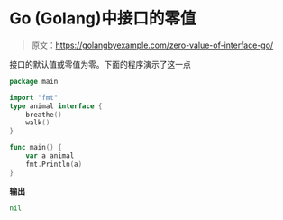 # Go (Golang)中接口的零值

> 原文：<https://golangbyexample.com/zero-value-of-interface-go/>

接口的默认值或零值为零。下面的程序演示了这一点

```go
package main

import "fmt"
type animal interface {
    breathe()
    walk()
}

func main() {
    var a animal
    fmt.Println(a)
}
```

**输出**

```go
nil
```